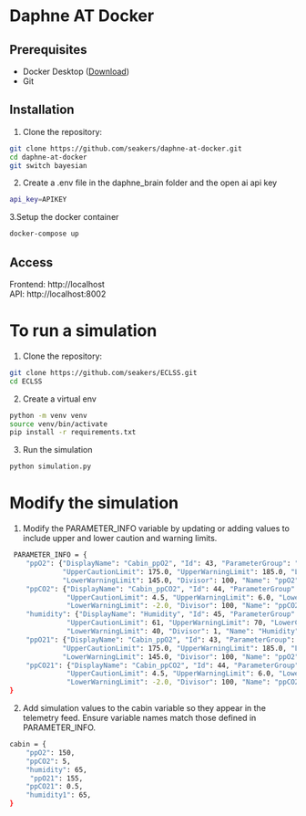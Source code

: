 # Daphne AT Docker

## Prerequisites

- Docker Desktop ([Download](https://www.docker.com/products/docker-desktop))
- Git

## Installation

1. Clone the repository:
```bash
git clone https://github.com/seakers/daphne-at-docker.git
cd daphne-at-docker
git switch bayesian
```

2. Create a .env file in the daphne_brain folder and the open ai api key
```bash
api_key=APIKEY
```

3.Setup the docker container 
```bash
docker-compose up
```

## Access
Frontend: http://localhost
<br>
API: http://localhost:8002

# To run a simulation

1. Clone the repository:
```bash
git clone https://github.com/seakers/ECLSS.git
cd ECLSS
```

2. Create a virtual env
```bash
python -m venv venv
source venv/bin/activate
pip install -r requirements.txt
```

3. Run the simulation
```bash
python simulation.py
```

# Modify the simulation

1. Modify the PARAMETER_INFO variable by updating or adding values to include upper and lower caution and warning limits.
```bash
 PARAMETER_INFO = {
    "ppO2": {"DisplayName": "Cabin_ppO2", "Id": 43, "ParameterGroup": "L1", "NominalValue": 163.81,
             "UpperCautionLimit": 175.0, "UpperWarningLimit": 185.0, "LowerCautionLimit": 155.0,
             "LowerWarningLimit": 145.0, "Divisor": 100, "Name": "ppO2", "Unit":"mmHg"},
    "ppCO2": {"DisplayName": "Cabin_ppCO2", "Id": 44, "ParameterGroup": "L1", "NominalValue": 0.4,
              "UpperCautionLimit": 4.5, "UpperWarningLimit": 6.0, "LowerCautionLimit": -1.0,
              "LowerWarningLimit": -2.0, "Divisor": 100, "Name": "ppCO2", "Unit":"mmHg"},
    "humidity": {"DisplayName": "Humidity", "Id": 45, "ParameterGroup": "L1", "NominalValue": 52,
              "UpperCautionLimit": 61, "UpperWarningLimit": 70, "LowerCautionLimit": 50,
              "LowerWarningLimit": 40, "Divisor": 1, "Name": "Humidity", "Unit":"L"},
    "ppO21": {"DisplayName": "Cabin_ppO2", "Id": 43, "ParameterGroup": "L2", "NominalValue": 163.81,
             "UpperCautionLimit": 175.0, "UpperWarningLimit": 185.0, "LowerCautionLimit": 155.0,
             "LowerWarningLimit": 145.0, "Divisor": 100, "Name": "ppO2", "Unit":"mmHg"},
    "ppCO21": {"DisplayName": "Cabin_ppCO2", "Id": 44, "ParameterGroup": "L2", "NominalValue": 0.4,
              "UpperCautionLimit": 4.5, "UpperWarningLimit": 6.0, "LowerCautionLimit": -1.0,
              "LowerWarningLimit": -2.0, "Divisor": 100, "Name": "ppCO2", "Unit":"mmHg"},
}
```
2. Add simulation values to the cabin variable so they appear in the telemetry feed. Ensure variable names match those defined in PARAMETER_INFO.
```bash
cabin = {
    "ppO2": 150, 
    "ppCO2": 5, 
    "humidity": 65, 
     "ppO21": 155, 
    "ppCO21": 0.5, 
    "humidity1": 65, 
}
```
